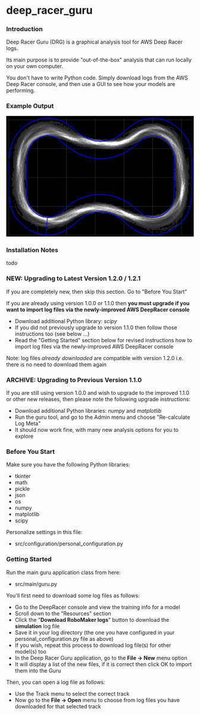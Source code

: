 # deep_racer_guru

### Introduction

Deep Racer Guru (DRG) is a graphical analysis tool for AWS Deep Racer logs.

Its main purpose is to provide "out-of-the-box" analysis that can run locally on your own computer.

You don't have to write Python code. Simply download logs from the AWS Deep Racer console, and then use a GUI to see how your models are performing.

### Example Output

![Alt text](./sample_pictures/route_convergence.png)

### Installation Notes

todo





### NEW: Upgrading to Latest Version 1.2.0 / 1.2.1

If you are completely new, then skip this section. Go to "Before You Start"

If you are already using version 1.0.0 or 1.1.0 then **you must upgrade if you want to import log files via the newly-improved AWS DeepRacer console**

* Download additional Python library: *scipy*
* If you did not previously upgrade to version 1.1.0 then follow those instructions too (see below ...)
* Read the "Getting Started" section below for revised instructions how to import log files via the newly-improved AWS DeepRacer console

Note: log files *already downloaded* are compatible with version 1.2.0 i.e. there is no need to download them again


### ARCHIVE: Upgrading to Previous Version 1.1.0

If you are still using version 1.0.0 and wish to upgrade to the improved 1.1.0 or other new releases, then please note the following upgrade instructions:
* Download additional Python libraries: *numpy* and *matplotlib*
* Run the guru tool, and go to the Admin menu and choose "Re-calculate Log Meta"
* It should now work fine, with many new analysis options for you to explore


### Before You Start
Make sure you have the following Python libraries:
* tkinter
* math
* pickle
* json
* os
* numpy
* matplotlib
* scipy

Personalize settings in this file:
* src/configuration/personal_configuration.py

### Getting Started

Run the main guru application class from here:
* src/main/guru.py

You'll first need to download some log files as follows:
* Go to the DeepRacer console and view the training info for a model
* Scroll down to the "Resources" section
* Click the "**Download RoboMaker logs**" button to download the **simulation** log file 
* Save it in your log directory (the one you have configured in your personal_configuration.py file as above)
* If you wish, repeat this process to download log file(s) for other model(s) too 
* In the Deep Racer Guru application, go to the **File -> New** menu option
* It will display a list of the new files, if it is correct then click OK to import them into the Guru

Then, you can open a log file as follows:
* Use the Track menu to select the correct track
* Now go to the **File -> Open** menu to choose from log files you have downloaded for that selected track



